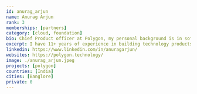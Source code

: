 ```yaml
---
id: anurag_arjun
name: Anurag Arjun
rank: 3
memberships: [partners]
category: [cloud, foundation]
bio: Chief Product officer at Polygon, my personal background is in software product management. I have 11+ years of experience in building technology products, with deep experience in working with structured and unstructured financial data.
excerpt: I have 11+ years of experience in building technology products.
linkedin: https://www.linkedin.com/in/anuragarjun/
websites: https://polygon.technology/
image: ./anurag_arjun.jpeg
projects: [polygon]
countries: [India]
cities: [Banglore]
private: 0
---
```

